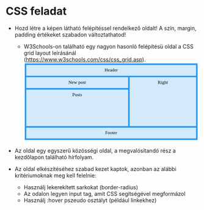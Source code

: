 # CSS feladat

 - Hozd létre a képen látható felépítéssel rendelkező oldalt! A szín, margin, padding értékeket szabadon változtathatod!
   - W3Schools-on található egy nagyon hasonló felépítésü oldal a CSS grid layout leírásánál (https://www.w3schools.com/css/css_grid.asp).
     ![Layout](images/layout.png)

- Az oldal egy egyszerű közösségi oldal, a megvalósítandó rész a kezdőlapon található hírfolyam.

- Az oldal elkészítéséhez szabad kezet kaptok, azonban az alábbi kritériumoknak meg kell felelnie:

   - Használj lekerekített sarkokat (border-radius)
   - Az odalon legyen input tag, amit CSS segítségével megformázol
   - Használj :hover pszeudo osztályt (például linkekhez)


